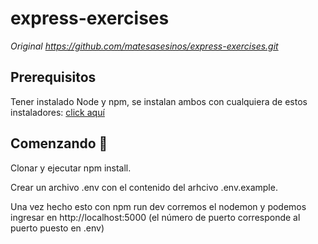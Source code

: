 # express-exercises
_Original https://github.com/matesasesinos/express-exercises.git_

## Prerequisitos
Tener instalado Node y npm, se instalan ambos con cualquiera de estos instaladores: [click aquí](https://nodejs.org/es/) 

## Comenzando 🚀
Clonar y ejecutar npm install.

Crear un archivo .env con el contenido del arhcivo .env.example.

Una vez hecho esto con npm run dev corremos el nodemon y podemos ingresar en http://localhost:5000 (el número de puerto corresponde al puerto puesto en .env)
